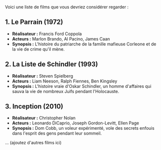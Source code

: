 Voici une liste de films  que vous devriez considérer regarder :

## 1. Le Parrain (1972)
- **Réalisateur :** Francis Ford Coppola
- **Acteurs :** Marlon Brando, Al Pacino, James Caan
- **Synopsis :** L'histoire du patriarche de la famille mafieuse Corleone et de la vie de crime qu'il mène.

## 2. La Liste de Schindler (1993)
- **Réalisateur :** Steven Spielberg
- **Acteurs :** Liam Neeson, Ralph Fiennes, Ben Kingsley
- **Synopsis :** L'histoire vraie d'Oskar Schindler, un homme d'affaires qui sauva la vie de nombreux Juifs pendant l'Holocauste.

## 3. Inception (2010)
- **Réalisateur :** Christopher Nolan
- **Acteurs :** Leonardo DiCaprio, Joseph Gordon-Levitt, Ellen Page
- **Synopsis :** Dom Cobb, un voleur expérimenté, vole des secrets enfouis dans l'esprit des gens pendant leur sommeil.

... (ajoutez d'autres films ici)
